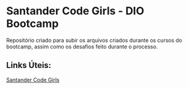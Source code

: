 ﻿# Santander Code Girls - DIO Bootcamp
 
 Repositório criado para subir os arquivos criados durante os cursos do bootcamp, assim como os desafios feito durante o processo.

 ## Links Úteis:
 [Santander Code Girls](https://web.dio.me/track/santander-code-girls)
 
